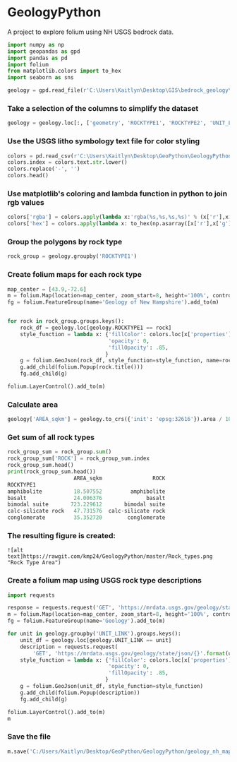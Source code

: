 # GeologyPython
A project to explore folium using NH USGS bedrock data.


``` python
import numpy as np
import geopandas as gpd
import pandas as pd
import folium
from matplotlib.colors import to_hex
import seaborn as sns
```

```python
geology = gpd.read_file(r'C:\Users\Kaitlyn\Desktop\GIS\bedrock_geology\nhgeol_poly_dd.shp')
```
### Take a selection of the columns to simplify the dataset
```python
geology = geology.loc[:, ['geometry', 'ROCKTYPE1', 'ROCKTYPE2', 'UNIT_LINK']]
```
### Use the USGS litho symbology text file for color styling
```python
colors = pd.read_csv(r'C:\Users\Kaitlyn\Desktop\GeoPython\GeologyPython\lithrgb.txt', delimiter='\t')
colors.index = colors.text.str.lower()
colors.replace('-', '')
colors.head()
```
### Use matplotlib's coloring and lambda function in python to join rgb values
```python
colors['rgba'] = colors.apply(lambda x:'rgba(%s,%s,%s,%s)' % (x['r'],x['g'],x['b'], 255), axis=1)
colors['hex'] = colors.apply(lambda x: to_hex(np.asarray([x['r'],x['g'],x['b'],255]) / 255.0), axis=1)
```
### Group the polygons by rock type
```python
rock_group = geology.groupby('ROCKTYPE1')
```
### Create folium maps for each rock type
```python
map_center = [43.9,-72.6]
m = folium.Map(location=map_center, zoom_start=8, height='100%', control_scale=True)
fg = folium.FeatureGroup(name='Geology of New Hampshire').add_to(m)


for rock in rock_group.groups.keys():
    rock_df = geology.loc[geology.ROCKTYPE1 == rock]
    style_function = lambda x: {'fillColor': colors.loc[x['properties']['ROCKTYPE1']]['hex'],
                                'opacity': 0, 
                                'fillOpacity': .85,
                               }
    g = folium.GeoJson(rock_df, style_function=style_function, name=rock.title())
    g.add_child(folium.Popup(rock.title()))
    fg.add_child(g)

folium.LayerControl().add_to(m)
```

### Calculate area
```python
geology['AREA_sqkm'] = geology.to_crs({'init': 'epsg:32616'}).area / 10**6
```
### Get sum of all rock types
```python
rock_group_sum = rock_group.sum()
rock_group_sum['ROCK'] = rock_group_sum.index
rock_group_sum.head()
print(rock_group_sum.head())
                     AREA_sqkm                ROCK
ROCKTYPE1                                         
amphibolite          18.507552         amphibolite
basalt               24.006376              basalt
bimodal suite       723.229612       bimodal suite
calc-silicate rock   47.731576  calc-silicate rock
conglomerate         35.352720        conglomerate
```
### The resulting figure is created:
```
![alt text]https://rawgit.com/kmp24/GeologyPython/master/Rock_types.png "Rock Type Area")
```


### Create a folium map using USGS rock type descriptions
```python
import requests

response = requests.request('GET', 'https://mrdata.usgs.gov/geology/state/json/{}'.format('MIYc;0')).json()
m = folium.Map(location=map_center, zoom_start=8, height='100%', control_scale=True)
fg = folium.FeatureGroup(name='Geology').add_to(m)

for unit in geology.groupby('UNIT_LINK').groups.keys():
    unit_df = geology.loc[geology.UNIT_LINK == unit]
    description = requests.request(
        'GET', 'https://mrdata.usgs.gov/geology/state/json/{}'.format(unit)).json()['unitdesc']
    style_function = lambda x: {'fillColor': colors.loc[x['properties']['ROCKTYPE1']]['hex'],
                                'opacity': 0, 
                                'fillOpacity': .85,
                               }
    g = folium.GeoJson(unit_df, style_function=style_function)
    g.add_child(folium.Popup(description))
    fg.add_child(g)

folium.LayerControl().add_to(m)
m
```

### Save the file
```python
m.save('C:/Users/Kaitlyn/Desktop/GeoPython/GeologyPython/geology_nh_map.html')
```
